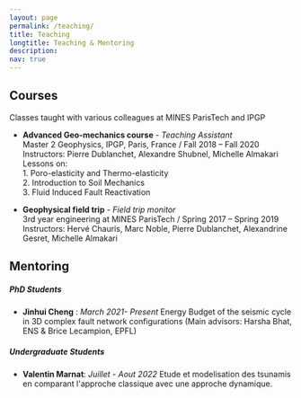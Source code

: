 ```yaml
---
layout: page
permalink: /teaching/
title: Teaching 
longtitle: Teaching & Mentoring
description: 
nav: true
---
```

## Courses
Classes taught with various colleagues at MINES ParisTech and IPGP

* ​__Advanced Geo-mechanics course__ - ​_Teaching Assistant_ \
 ​Master 2 Geophysics, IPGP, Paris, France / Fall 2018 – Fall 2020 \
 ​​Instructors: Pierre Dublanchet, Alexandre Shubnel, Michelle Almakari \
 ​Lessons on: \
    ​​1. Poro-elasticity and Thermo-elasticity \
    ​​​2. Introduction to Soil Mechanics \
    ​​​​3. Fluid Induced Fault Reactivation 

* ​__Geophysical field trip__ - ​_Field trip monitor_ \
​3rd year engineering at MINES ParisTech / Spring 2017 – Spring 2019 \
​Instructors: Hervé Chauris, Marc Noble, Pierre Dublanchet, Alexandrine Gesret, Michelle Almakari 


## Mentoring
##### PhD Students 
* __Jinhui Cheng__ : _March 2021- Present_
    Energy Budget of the seismic cycle in 3D complex fault network configurations (Main advisors: Harsha Bhat, ENS & Brice Lecampion, EPFL)

##### Undergraduate Students
* __Valentin Marnat__: _Juillet - Aout 2022_
    Etude et modelisation des tsunamis en comparant l'approche classique avec une approche dynamique.
